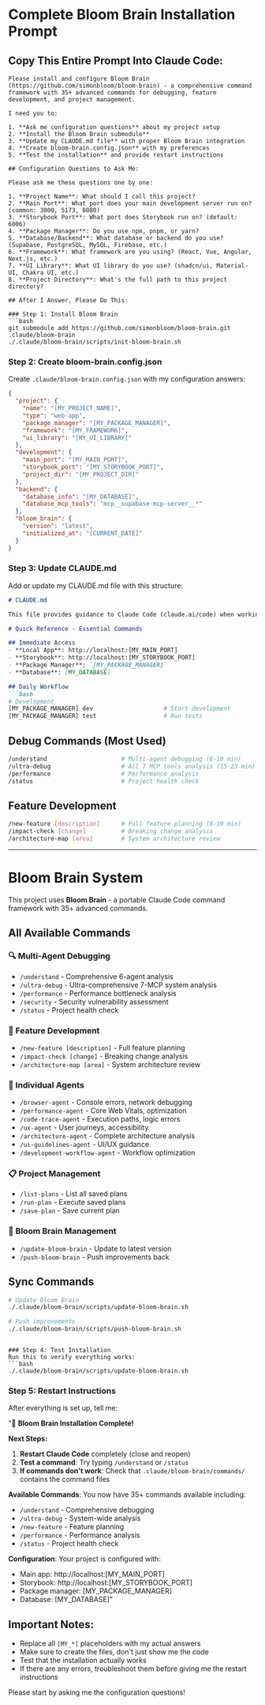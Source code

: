 # Complete Bloom Brain Installation Prompt

## Copy This Entire Prompt Into Claude Code:

```
Please install and configure Bloom Brain (https://github.com/simonbloom/bloom-brain) - a comprehensive command framework with 35+ advanced commands for debugging, feature development, and project management.

I need you to:

1. **Ask me configuration questions** about my project setup
2. **Install the Bloom Brain submodule**
3. **Update my CLAUDE.md file** with proper Bloom Brain integration
4. **Create bloom-brain.config.json** with my preferences
5. **Test the installation** and provide restart instructions

## Configuration Questions to Ask Me:

Please ask me these questions one by one:

1. **Project Name**: What should I call this project?
2. **Main Port**: What port does your main development server run on? (common: 3000, 5173, 8080)
3. **Storybook Port**: What port does Storybook run on? (default: 6006)
4. **Package Manager**: Do you use npm, pnpm, or yarn?
5. **Database/Backend**: What database or backend do you use? (Supabase, PostgreSQL, MySQL, Firebase, etc.)
6. **Framework**: What framework are you using? (React, Vue, Angular, Next.js, etc.)
7. **UI Library**: What UI library do you use? (shadcn/ui, Material-UI, Chakra UI, etc.)
8. **Project Directory**: What's the full path to this project directory?

## After I Answer, Please Do This:

### Step 1: Install Bloom Brain
```bash
git submodule add https://github.com/simonbloom/bloom-brain.git .claude/bloom-brain
./.claude/bloom-brain/scripts/init-bloom-brain.sh
```

### Step 2: Create bloom-brain.config.json
Create `.claude/bloom-brain.config.json` with my configuration answers:
```json
{
  "project": {
    "name": "[MY_PROJECT_NAME]",
    "type": "web-app",
    "package_manager": "[MY_PACKAGE_MANAGER]",
    "framework": "[MY_FRAMEWORK]",
    "ui_library": "[MY_UI_LIBRARY]"
  },
  "development": {
    "main_port": "[MY_MAIN_PORT]",
    "storybook_port": "[MY_STORYBOOK_PORT]",
    "project_dir": "[MY_PROJECT_DIR]"
  },
  "backend": {
    "database_info": "[MY_DATABASE]",
    "database_mcp_tools": "mcp__supabase-mcp-server__*"
  },
  "bloom_brain": {
    "version": "latest",
    "initialized_at": "[CURRENT_DATE]"
  }
}
```

### Step 3: Update CLAUDE.md
Add or update my CLAUDE.md file with this structure:

```markdown
# CLAUDE.md

This file provides guidance to Claude Code (claude.ai/code) when working with code in this repository.

# Quick Reference - Essential Commands

## Immediate Access
- **Local App**: http://localhost:[MY_MAIN_PORT]
- **Storybook**: http://localhost:[MY_STORYBOOK_PORT]  
- **Package Manager**: `[MY_PACKAGE_MANAGER]`
- **Database**: [MY_DATABASE]

## Daily Workflow
```bash
# Development
[MY_PACKAGE_MANAGER] dev                    # Start development
[MY_PACKAGE_MANAGER] test                   # Run tests
```

## Debug Commands (Most Used)
```bash
/understand                     # Multi-agent debugging (6-10 min)
/ultra-debug                    # All 7 MCP tools analysis (15-23 min)
/performance                    # Performance analysis
/status                         # Project health check
```

## Feature Development
```bash
/new-feature [description]      # Full feature planning (8-10 min)
/impact-check [change]          # Breaking change analysis
/architecture-map [area]        # System architecture review
```

---

# Bloom Brain System

This project uses **Bloom Brain** - a portable Claude Code command framework with 35+ advanced commands.

## All Available Commands

### 🔍 Multi-Agent Debugging
- `/understand` - Comprehensive 6-agent analysis
- `/ultra-debug` - Ultra-comprehensive 7-MCP system analysis
- `/performance` - Performance bottleneck analysis
- `/security` - Security vulnerability assessment
- `/status` - Project health check

### 🚀 Feature Development
- `/new-feature [description]` - Full feature planning
- `/impact-check [change]` - Breaking change analysis
- `/architecture-map [area]` - System architecture review

### 🔧 Individual Agents
- `/browser-agent` - Console errors, network debugging
- `/performance-agent` - Core Web Vitals, optimization
- `/code-trace-agent` - Execution paths, logic errors
- `/ux-agent` - User journeys, accessibility
- `/architecture-agent` - Complete architecture analysis
- `/ui-guidelines-agent` - UI/UX guidance
- `/development-workflow-agent` - Workflow optimization

### 📋 Project Management
- `/list-plans` - List all saved plans
- `/run-plan` - Execute saved plans
- `/save-plan` - Save current plan

### 🔄 Bloom Brain Management
- `/update-bloom-brain` - Update to latest version
- `/push-bloom-brain` - Push improvements back

## Sync Commands
```bash
# Update Bloom Brain
./.claude/bloom-brain/scripts/update-bloom-brain.sh

# Push improvements
./.claude/bloom-brain/scripts/push-bloom-brain.sh
```
```

### Step 4: Test Installation
Run this to verify everything works:
```bash
./.claude/bloom-brain/scripts/update-bloom-brain.sh
```

### Step 5: Restart Instructions
After everything is set up, tell me:

"🎉 **Bloom Brain Installation Complete!**

**Next Steps:**
1. **Restart Claude Code** completely (close and reopen)
2. **Test a command**: Try typing `/understand` or `/status`
3. **If commands don't work**: Check that `.claude/bloom-brain/commands/` contains the command files

**Available Commands**: You now have 35+ commands available including:
- `/understand` - Comprehensive debugging
- `/ultra-debug` - System-wide analysis  
- `/new-feature` - Feature planning
- `/performance` - Performance analysis
- `/status` - Project health check

**Configuration**: Your project is configured with:
- Main app: http://localhost:[MY_MAIN_PORT]
- Storybook: http://localhost:[MY_STORYBOOK_PORT]
- Package manager: [MY_PACKAGE_MANAGER]
- Database: [MY_DATABASE]"

## Important Notes:
- Replace all `[MY_*]` placeholders with my actual answers
- Make sure to create the files, don't just show me the code
- Test that the installation actually works
- If there are any errors, troubleshoot them before giving me the restart instructions

Please start by asking me the configuration questions!
```